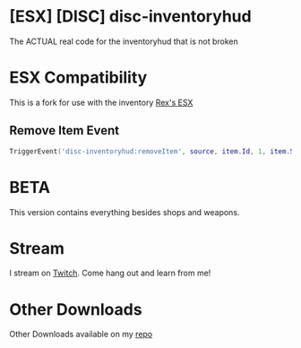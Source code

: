# [ESX] [DISC] disc-inventoryhud
The ACTUAL real code for the inventoryhud that is not broken

# ESX Compatibility

This is a fork for use with the inventory [Rex's ESX](https://github.com/rex2630/es_extended)

## Remove Item Event

```lua
TriggerEvent('disc-inventoryhud:removeItem', source, item.Id, 1, item.Slot, item.Inventory)
```

# BETA

This version contains everything besides shops and weapons. 

# Stream

I stream on [Twitch](https://www.twitch.tv/DiscworldZA). Come hang out and learn from me!

# Other Downloads

Other Downloads available on my [repo](https://github.com/DiscworldZA/gta-resources)
